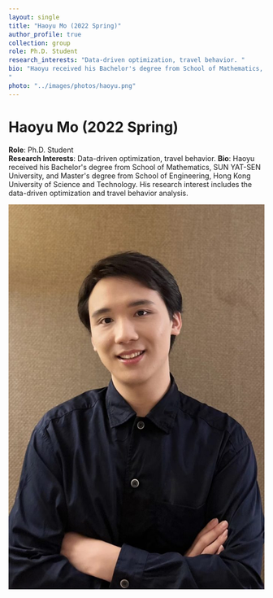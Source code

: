 ```yaml
---
layout: single
title: "Haoyu Mo (2022 Spring)"
author_profile: true
collection: group
role: Ph.D. Student
research_interests: "Data-driven optimization, travel behavior. "
bio: "Haoyu received his Bachelor's degree from School of Mathematics, SUN YAT-SEN University, and Master's degree from School of Engineering, Hong Kong University of Science and Technology. His research interest includes the data-driven optimization and travel behavior analysis.
"
photo: "../images/photos/haoyu.png"
---
```


# Haoyu Mo (2022 Spring)

**Role**: Ph.D. Student  
**Research Interests**: Data-driven optimization, travel behavior. 
**Bio**: Haoyu received his Bachelor's degree from School of Mathematics, SUN YAT-SEN University, and Master's degree from School of Engineering, Hong Kong University of Science and Technology. His research interest includes the data-driven optimization and travel behavior analysis.

![Haoyu Mo](../images/photos/haoyu.png)

